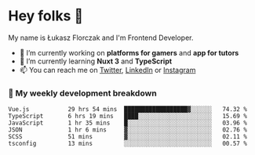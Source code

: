 # Hey folks 👋

My name is Łukasz Florczak and I'm Frontend Developer. 

- 🔭 I’m currently working on **platforms for gamers** and **app for tutors**
- 🌱 I’m currently learning **Nuxt 3** and **TypeScript**
- 📫 You can reach me on [Twitter](https://twitter.com/lukaszflorczak), [LinkedIn](https://pl.linkedin.com/in/lukasz-florczak) or [Instagram](https://instagram.com/lukaszflorczak)


### 🧮 My weekly development breakdown

<!--START_SECTION:waka-->

```text
Vue.js           29 hrs 54 mins  ██████████████████▓░░░░░░   74.32 %
TypeScript       6 hrs 19 mins   ████░░░░░░░░░░░░░░░░░░░░░   15.69 %
JavaScript       1 hr 35 mins    █░░░░░░░░░░░░░░░░░░░░░░░░   03.96 %
JSON             1 hr 6 mins     ▓░░░░░░░░░░░░░░░░░░░░░░░░   02.76 %
SCSS             51 mins         ▓░░░░░░░░░░░░░░░░░░░░░░░░   02.11 %
tsconfig         13 mins         ░░░░░░░░░░░░░░░░░░░░░░░░░   00.57 %
```

<!--END_SECTION:waka-->

<!--
**lukaszflorczak/lukaszflorczak** is a ✨ _special_ ✨ repository because its `README.md` (this file) appears on your GitHub profile.

Here are some ideas to get you started:

- 🔭 I’m currently working on ...
- 🌱 I’m currently learning ...
- 👯 I’m looking to collaborate on ...
- 🤔 I’m looking for help with ...
- 💬 Ask me about ...
- 📫 How to reach me: ...
- 😄 Pronouns: ...
- ⚡ Fun fact: ...
-->
